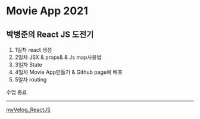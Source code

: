 # Movie App 2021

## 박병준의 React JS 도전기

1. 1일차 react 생성
2. 2일차 JSX & props& & Js map사용법
3. 3일차 State
4. 4일차 Movie App만들기 & Github page에 배포
5. 5일차 routing

수업 종료
***
[myVelog_ReactJS](https://velog.io/@pjoon357/series/ReactJs)
